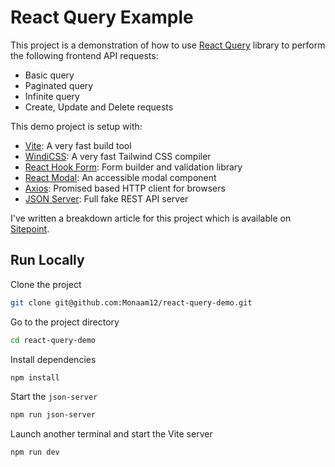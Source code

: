 # React Query Example

This project is a demonstration of how to use [React Query](https://react-query.tanstack.com) library to perform the following frontend API requests:

- Basic query
- Paginated query
- Infinite query
- Create, Update and Delete requests

This demo project is setup with:

- [Vite](https://vitejs.dev/): A very fast build tool
- [WindiCSS](https://windicss.org/): A very fast Tailwind CSS compiler
- [React Hook Form](https://react-hook-form.com/): Form builder and validation library
- [React Modal](http://reactcommunity.org/react-modal/): An accessible modal component
- [Axios](https://github.com/axios/axios): Promised based HTTP client for browsers
- [JSON Server](https://github.com/typicode/json-server): Full fake REST API server

I've written a breakdown article for this project which is available on [Sitepoint](https://www.sitepoint.com/blog/).

## Run Locally

Clone the project

```bash
git clone git@github.com:Monaam12/react-query-demo.git
```

Go to the project directory

```bash
cd react-query-demo
```

Install dependencies

```bash
npm install
```

Start the `json-server`

```bash
npm run json-server
```

Launch another terminal and start the Vite server

```bash
npm run dev
```
